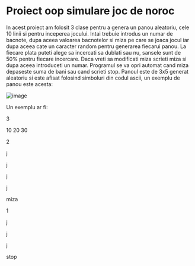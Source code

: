 # Proiect oop simulare joc de noroc

In acest proiect am folosit 3 clase pentru a genera un panou aleatoriu, cele 10 linii si pentru inceperea jocului. Intai trebuie introdus un numar de bacnote, dupa aceea valoarea bacnotelor si miza pe care se joaca jocul iar dupa aceea cate un caracter random pentru generarea fiecarui panou. La fiecare plata puteti alege sa incercati sa dublati sau nu, sansele sunt de 50% pentru fiecare incercare. Daca vreti sa modificati miza scrieti miza si dupa aceea introduceti un numar. Programul se va opri automat cand miza depaseste suma de bani sau cand scrieti stop. Panoul este de 3x5 generat aleatoriu si este afisat folosind simboluri din codul ascii, un exemplu de panou este acesta:

![image](https://github.com/moiseandrei1/Proiect-oop/assets/163428609/392418ea-460e-4818-8c73-613d6075585b)


Un exemplu ar fi:


3

10 20 30

2


j

j

j

j

miza

1

j

j

j

stop

